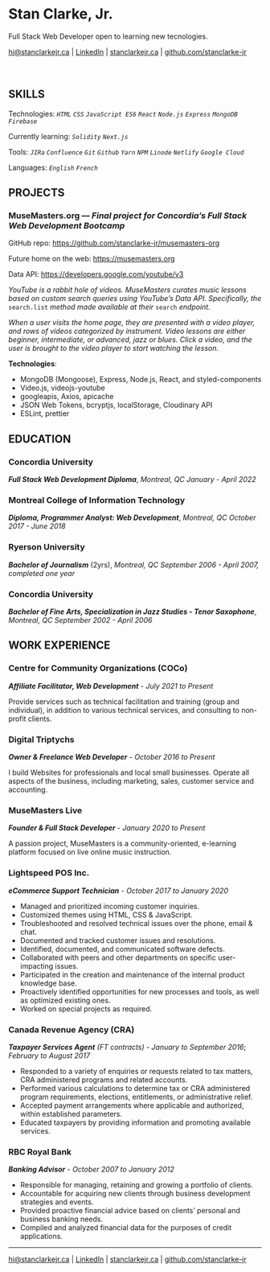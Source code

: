 # **Stan Clarke, Jr.**
Full Stack Web Developer open to learning new tecnologies.

<hi@stanclarkejr.ca> |  [LinkedIn](https://linkedin.com/in/stan-clarke-jr) | [stanclarkejr.ca](https://stanclarkejr.ca) | [github.com/stanclarke-jr](https://github.com/stanclarke-jr)
<br>
<br>
<br>
## SKILLS

Technologies: *`HTML` `CSS` `JavaScript ES6` `React` `Node.js` `Express` `MongoDB` `Firebase`*

Currently learning: *`Solidity` `Next.js`*

Tools: *`JIRa` `Confluence` `Git` `Github` `Yarn` `NPM` `Linode` `Netlify` `Google Cloud`*

Languages: *`English` `French`*

## PROJECTS

### MuseMasters.org — _Final project for Concordia’s Full Stack Web Development Bootcamp_

GitHub repo: https://github.com/stanclarke-jr/musemasters-org

Future home on the web: https://musemasters.org

Data API: https://developers.google.com/youtube/v3

*YouTube is a rabbit hole of videos. MuseMasters curates music lessons based on custom search queries using YouTube’s Data API. Specifically, the* `search.list` *method made available at their* `search` *endpoint.*

*When a user visits the home page, they are presented with a video player, and rows of videos categorized by instrument. Video lessons are either beginner, intermediate, or advanced, jazz or blues. Click a video, and the user is brought to the video player to start watching the lesson.*

**Technologies**:

- MongoDB (Mongoose), Express, Node.js, React, and styled-components
- Video.js, videojs-youtube
- googleapis, Axios, apicache
- JSON Web Tokens, bcryptjs, localStorage, Cloudinary API
- ESLint, prettier

## EDUCATION

### Concordia University

***Full Stack Web Development Diploma***, _Montreal, QC_
_January - April 2022_

### Montreal College of Information Technology

***Diploma, Programmer Analyst: Web Development***,  _Montreal, QC_
_October 2017 - June 2018_

### Ryerson University

***Bachelor of Journalism*** (2yrs),  _Montreal, QC_
_September 2006 - April 2007, completed one year_

### Concordia University

***Bachelor of Fine Arts, Specialization in Jazz Studies - Tenor Saxophone***,  _Montreal, QC_
_September 2002 - April 2006_

## WORK EXPERIENCE

### Centre for Community Organizations (COCo)

***Affiliate Facilitator, Web Development*** - _July 2021 to Present_

Provide services such as technical facilitation and training (group and individual), in addition to various technical services, and consulting to non-profit clients.

### Digital Triptychs
***Owner & Freelance Web Developer*** - _October 2016 to Present_

I build Websites for professionals and local small businesses. Operate all aspects of the business, including marketing, sales, customer service and accounting.

### MuseMasters Live
***Founder & Full Stack Developer*** - _January 2020 to Present_

A passion project, MuseMasters is a community-oriented, e-learning platform focused on live online music instruction.

### Lightspeed POS Inc.
***eCommerce Support Technician*** - _October 2017 to January 2020_

- Managed and prioritized incoming customer inquiries.
- Customized themes using HTML, CSS & JavaScript.
- Troubleshooted and resolved technical issues over the phone, email & chat.
- Documented and tracked customer issues and resolutions.
- Identified, documented, and communicated software defects.
- Collaborated with peers and other departments on specific user-impacting issues.
- Participated in the creation and maintenance of the internal product knowledge base.
- Proactively identified opportunities for new processes and tools, as well as optimized existing ones.
- Worked on special projects as required.

### Canada Revenue Agency (CRA)
***Taxpayer Services Agent*** _(FT contracts) - January to September 2016_; _February to August 2017_

- Responded to a variety of enquiries or requests related to tax matters, CRA administered programs and related accounts.
- Performed various calculations to determine tax or CRA administered program requirements, elections, entitlements, or administrative relief.
- Accepted payment arrangements where applicable and authorized, within established parameters.
- Educated taxpayers by providing information and promoting available services.

### RBC Royal Bank
***Banking Advisor*** - _October 2007 to January 2012_

- Responsible for managing, retaining and growing a portfolio of clients.
- Accountable for acquiring new clients through business development strategies and events.
- Provided proactive financial advice based on clients’ personal and business banking needs.
- Compiled and analyzed financial data for the purposes of credit applications.

---

<hi@stanclarkejr.ca> |  [LinkedIn](https://linkedin.com/in/stan-clarke-jr) | [stanclarkejr.ca](https://stanclarkejr.ca) | [github.com/stanclarke-jr](https://github.com/stanclarke-jr)
